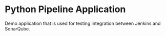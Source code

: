 # Python Pipeline Application

Demo application that is used for testing integration between Jenkins and SonarQube.